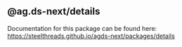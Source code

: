 ## @ag.ds-next/details

Documentation for this package can be found here: https://steelthreads.github.io/agds-next/packages/details
